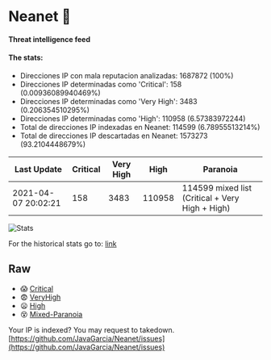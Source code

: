 # Neanet :hocho:
#### Threat intelligence feed
#### The stats:

- Direcciones IP con mala reputacion analizadas: 1687872 (100%)
- Direcciones IP determinadas como 'Critical':  158 (0.00936089940469%)
- Direcciones IP determinadas como 'Very High':  3483 (0.206354510295%)
- Direcciones IP determinadas como 'High':  110958 (6.57383972244)
- Total de direcciones IP indexadas en Neanet:  114599 (6.78955513214%)
- Total de direcciones IP descartadas en Neanet:  1573273 (93.2104448679%)

| Last Update | Critical | Very High | High | Paranoia |
| --- | --- | --- | --- | --- |
| 2021-04-07 20:02:21 | 158 | 3483 | 110958 | 114599 mixed list (Critical + Very High + High)|

![Stats](https://docs.google.com/spreadsheets/d/e/2PACX-1vSnaNMIXVabIpDJjufMlzH7poXnshF3mgd8Is1g9ytUEzVsP5my4Trn8f-xkoLLQ38xpL3HtmUexLo6/pubchart?oid=501124687&format=image)

For the historical stats go to: [link](/stats.csv)
## Raw
- :scream: [Critical](https://raw.githubusercontent.com/JavaGarcia/Neanet/master/blacklists/neanet_critical.txt)
- :fearful: [VeryHigh](https://raw.githubusercontent.com/JavaGarcia/Neanet/master/blacklists/neanet_veryHigh.txtt)
- :frowning: [High](https://raw.githubusercontent.com/JavaGarcia/Neanet/master/blacklists/neanet_high.txt)
- :dizzy_face: [Mixed-Paranoia](https://raw.githubusercontent.com/JavaGarcia/Neanet/master/blacklists/neanet_all.txt)


Your IP is indexed? You may request to takedown. [https://github.com/JavaGarcia/Neanet/issues](https://github.com/JavaGarcia/Neanet/issues)


















































































































































































































































































































































































































































































































































































































































































































































































































































































































































































































































































































































































































































































































































































































































































































































































































































































































































































































































































































































































































































































































































































































































































































































































































































































































































































































































































































































































































































































































































































































































































































































































































































































































































































































































































































































































































































































































































































































































































































































































































































































































































































































































































































































































































































































































































































































































































































































































































































































































































































































































































































































































































































































































































































































































































































































































































































